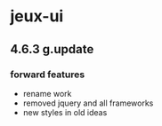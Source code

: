 # jeux-ui
## 4.6.3 g.update


### forward features

* rename work
* removed jquery and all frameworks
* new styles in old ideas
